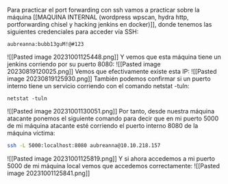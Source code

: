 Para practicar el port forwarding con ssh vamos a practicar sobre la máquina [[MAQUINA INTERNAL (wordpress wpscan, hydra http, portforwarding chisel y hacking jenkins en docker)]], donde tenemos las siguientes credenciales para acceder vía SSH:
```
aubreanna:bubb13guM!@#123
```
![[Pasted image 20231001125448.png]]
Y vemos que esta máquina tiene un jenkins corriendo por su puerto 8080:
![[Pasted image 20230819120025.png]]
Vemos que efectivamente existe esta IP:
![[Pasted image 20230819125930.png]]
También podemos confirmar si un puerto interno tiene un servicio corriendo con el comando netstat -tuln:
```
netstat -tuln
```
![[Pasted image 20231001130051.png]]
Por tanto, desde nuestra máquina atacante ponemos el siguiente comando para decir que en mi puerto 5000 de mi máquina atacante esté corriendo el puerto interno 8080 de la máquina víctima:
```bash
ssh -L 5000:localhost:8080 aubreanna@10.10.218.157
```
![[Pasted image 20231001125819.png]]
Y si ahora accedemos a mi puerto 5000 de mi máquina local vemos que accedemos correctamente:
![[Pasted image 20231001125841.png]]
